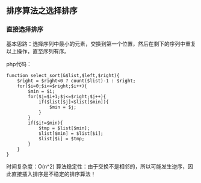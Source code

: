 ## 排序算法之选择排序 ##

### 直接选择排序 ###

基本思路：选择序列中最小的元素，交换到第一个位置，然后在剩下的序列中重复以上操作，直至序列有序。

php代码：

	function select_sort(&$list,$left,$right){
	    $right = $right<0 ? count($list)-1 : $right;
	    for($i=0;$i<=$right;$i++){
	        $min = $i;
	        for($j=$i+1;$j<=$right;$j++){
	            if($list[$j]<$list[$min]){
	                $min = $j;
	            }
	        }
	        if($i!=$min){
	            $tmp = $list[$min];
	            $list[$min] = $list[$i];
	            $list[$i] = $tmp;
	        }
	    }
	}

时间复杂度：O(n^2)
算法稳定性：由于交换不是相邻的，所以可能发生逆序，因此直接插入排序是不稳定的排序算法！